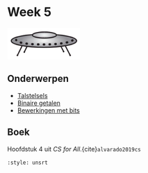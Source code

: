 # Week 5

![Schotel](/images/saucer.png)

## Onderwerpen

- [Talstelsels](/topics/9a_talstelsels)
- [Binaire getalen](/topics/9b_binaire_getallen)
- [Bewerkingen met bits](/topics/10_bewerkingen_met_bits)

## Boek

Hoofdstuk 4 uit *CS for All*.{cite}`alvarado2019cs`

```{bibliography} /references.bib
:style: unsrt
```